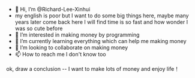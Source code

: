 - 👋 Hi, I’m @Richard-Lee-Xinhui
- my english is poor but I want to do some big things here, maybe many years later come back here I will find time is so fast and how wonder I was so cute before
- 👀 I’m interested in making money by programming
- 🌱 I’m currently learning everything which can help me making money
- 💞️ I’m looking to collaborate on making money
- 📫 How to reach me I don't know too

ok, draw a conclusion  --  I want to make lots of money and enjoy life！

<!---
Richard-Lee-Xinhui/Richard-Lee-Xinhui is a ✨ special ✨ repository because its `README.md` (this file) appears on your GitHub profile.
You can click the Preview link to take a look at your changes.
--->
